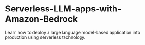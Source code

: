 # Serverless-LLM-apps-with-Amazon-Bedrock
Learn how to deploy a large language model-based application into production using serverless technology.
